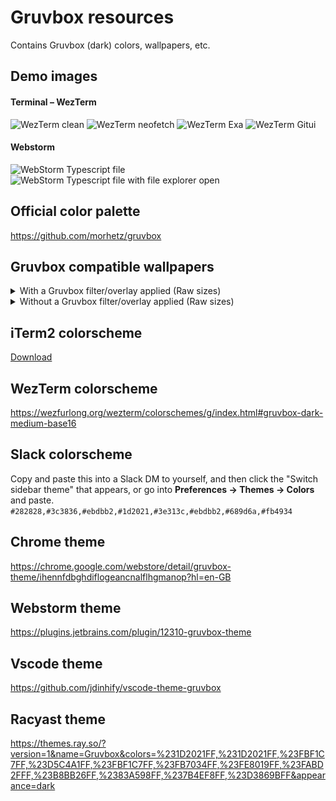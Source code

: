 # Gruvbox resources

Contains Gruvbox (dark) colors, wallpapers, etc. 

## Demo images

#### Terminal – WezTerm

![WezTerm clean](https://github.com/christofferbergj/gruvbox-rice/assets/10507071/83a908ab-e244-4133-a23d-080014f91743)
![WezTerm neofetch](https://github.com/christofferbergj/gruvbox-rice/assets/10507071/7ce35d98-71ae-4e18-a208-c8c5b7d94580)
![WezTerm Exa](https://github.com/christofferbergj/gruvbox-rice/assets/10507071/885a4e4d-f6d3-4756-a1aa-e4ebd9f84364)
![WezTerm Gitui](https://github.com/christofferbergj/gruvbox-rice/assets/10507071/be0bb224-37f3-4d3f-837b-353fb5557c7d)


#### Webstorm

![WebStorm Typescript file](https://github.com/christofferbergj/gruvbox-rice/assets/10507071/0034adb5-431e-433a-b578-52c38035bfdf)
![WebStorm Typescript file with file explorer open](https://github.com/christofferbergj/gruvbox-rice/assets/10507071/5b1bd384-a9cb-4b3e-9d47-d6ba1af32dcc)


## Official color palette

https://github.com/morhetz/gruvbox


## Gruvbox compatible wallpapers

<details>
  <summary>With a Gruvbox filter/overlay applied (Raw sizes)</summary>
  
  ![Image 1 without filter](https://github.com/christofferbergj/gruvbox-rice/blob/main/wallpapers/1-filter.jpg?raw=true)
  ![Image 2 without filter](https://github.com/christofferbergj/gruvbox-rice/blob/main/wallpapers/2-filter.jpg?raw=true)
  ![Image 3 without filter](https://github.com/christofferbergj/gruvbox-rice/blob/main/wallpapers/3-filter.jpg?raw=true)
  ![Image 4 without filter](https://github.com/christofferbergj/gruvbox-rice/blob/main/wallpapers/4-filter.jpg?raw=true)
  ![Image 5 without filter](https://github.com/christofferbergj/gruvbox-rice/blob/main/wallpapers/5-filter.jpg?raw=true)
  ![Image 6 without filter](https://github.com/christofferbergj/gruvbox-rice/blob/main/wallpapers/6-filter.jpg?raw=true)
</details>

<details>
  <summary>Without a Gruvbox filter/overlay applied (Raw sizes)</summary>
  
  ![Image 1 with filter](https://github.com/christofferbergj/gruvbox-rice/blob/main/wallpapers/1.jpg?raw=true)
  ![Image 2 with filter](https://github.com/christofferbergj/gruvbox-rice/blob/main/wallpapers/2.jpg?raw=true)
  ![Image 3 with filter](https://github.com/christofferbergj/gruvbox-rice/blob/main/wallpapers/3.jpg?raw=true)
  ![Image 4 with filter](https://github.com/christofferbergj/gruvbox-rice/blob/main/wallpapers/4.jpg?raw=true)
  ![Image 5 with filter](https://github.com/christofferbergj/gruvbox-rice/blob/main/wallpapers/5.jpg?raw=true)
  ![Image 6 with filter](https://github.com/christofferbergj/gruvbox-rice/blob/main/wallpapers/6.jpg?raw=true)
</details>

## iTerm2 colorscheme

[Download](gruvbox-dark.itermcolors)


## WezTerm colorscheme

https://wezfurlong.org/wezterm/colorschemes/g/index.html#gruvbox-dark-medium-base16


## Slack colorscheme

Copy and paste this into a Slack DM to yourself, and then click the "Switch sidebar theme" that appears, or go into **Preferences -> Themes -> Colors** and paste.  
`#282828,#3c3836,#ebdbb2,#1d2021,#3e313c,#ebdbb2,#689d6a,#fb4934`


## Chrome theme

https://chrome.google.com/webstore/detail/gruvbox-theme/ihennfdbghdiflogeancnalflhgmanop?hl=en-GB


## Webstorm theme

https://plugins.jetbrains.com/plugin/12310-gruvbox-theme

## Vscode theme

https://github.com/jdinhify/vscode-theme-gruvbox

## Racyast theme

https://themes.ray.so/?version=1&name=Gruvbox&colors=%231D2021FF,%231D2021FF,%23FBF1C7FF,%23D5C4A1FF,%23FBF1C7FF,%23FB7034FF,%23FE8019FF,%23FABD2FFF,%23B8BB26FF,%2383A598FF,%237B4EF8FF,%23D3869BFF&appearance=dark


